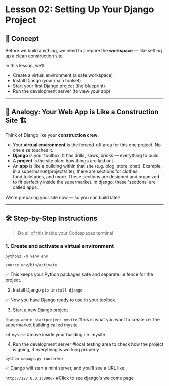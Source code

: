 # Lesson 02: Setting Up Your Django Project

## 🚀 Concept

Before we build anything, we need to prepare the **workspace** — like setting up a clean construction site.

In this lesson, we’ll:
- Create a virtual environment (a safe workspace)
- Install Django (your main toolset)
- Start your first Django project (the blueprint)
- Run the development server (to view your app)

---

## 🧱 Analogy: Your Web App is Like a Construction Site 🏗️

Think of Django like your **construction crew**.

- Your **virtual environment** is the fenced-off area for this one project. No one else touches it.
- **Django** is your toolbox. It has drills, saws, bricks — everything to build.
- A **project** is the site plan: how things are laid out.
- An **app** is like a building within that site (e.g. blog, store, chat). 
Example, in a supermarket(project/site), there are sections for clothes, food,toiletaries, and more. These sections are designed and organized to fit perfectly inside the supermarket. In django, these 'sections' are called apps.

We're preparing your site now — so you can build later!

---

## 🛠️ Step-by-Step Instructions

> Do all of this inside your Codespaces terminal

### 1. Create and activate a virtual environment


`python3 -m venv env`


`source env/bin/activate`

✅ This keeps your Python packages safe and separate.i.e fence for the project.

2. Install Django
`pip install django`

✅ Now you have Django ready to use in your toolbox.

3. Start a new Django project

`django-admin startproject mysite`  #this is what you want to create.i.e. the supermarket building called mysite


`cd mysite` #move inside your building i.e. mysite

4. Run the development server #local testing area to check how the project is going, if everything is working properly

`python manage.py runserver`

✅ Django will start a mini server, and you’ll see a URL like:

`http://127.0.0.1:8000/` #Click to see django's welcome page









